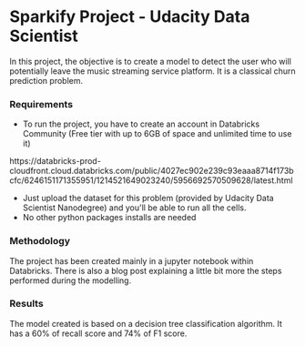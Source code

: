 # Sparkify Project - Udacity Data Scientist
In this project, the objective is to create a model to detect the user who will potentially leave the music streaming service platform. It is a classical churn prediction problem.

### Requirements
- To run the project, you have to create an account in Databricks Community (Free tier with up to 6GB of space and unlimited time to use it) 

 https://databricks-prod-  cloudfront.cloud.databricks.com/public/4027ec902e239c93eaaa8714f173bcfc/6246151171355951/1214521649023240/5956692570509628/latest.html 

- Just upload the dataset for this problem (provided by Udacity Data Scientist Nanodegree) and you'll be able to run all the cells.
- No other python packages installs are needed

### Methodology
The project has been created mainly in a jupyter notebook within Databricks. There is also a blog post explaining a little bit more the steps performed during the modelling.

### Results
The model created is based on a decision tree classification algorithm. It has a 60% of recall score and 74% of F1 score.  
